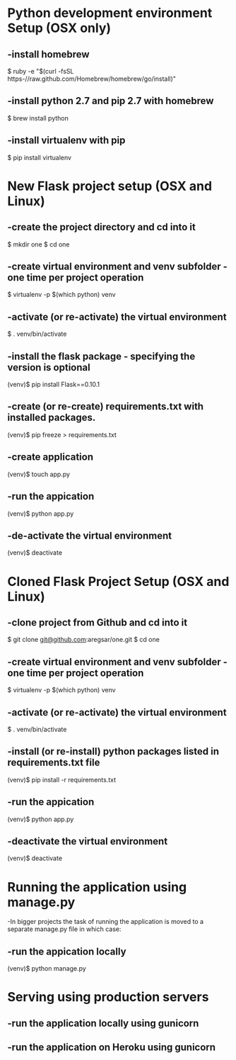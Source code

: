 # Python development environment Setup (OSX only)

-install homebrew
-
$ ruby -e "$(curl -fsSL https-//raw.github.com/Homebrew/homebrew/go/install)"

-install python 2.7 and pip 2.7 with homebrew
-
$ brew install python

-install virtualenv with pip
-
$ pip install virtualenv


# New Flask project setup (OSX and Linux)

-create the project directory and cd into it
-
$ mkdir one
$ cd one

-create virtual environment and venv subfolder - one time per project operation
-
$ virtualenv -p $(which python) venv

-activate (or re-activate) the virtual environment
-
$ . venv/bin/activate

-install the flask package - specifying the version is optional
-
(venv)$ pip install Flask==0.10.1

-create (or re-create) requirements.txt with installed packages.
-
(venv)$ pip freeze > requirements.txt

-create application
-
(venv)$ touch app.py

-run the appication
-
(venv)$ python app.py

-de-activate the virtual environment
-
(venv)$ deactivate



# Cloned Flask Project Setup (OSX and Linux)

-clone project from Github and cd into it
-
$ git clone git@github.com:aregsar/one.git
$ cd one

-create virtual environment and venv subfolder - one time per project operation
-
$ virtualenv -p $(which python) venv

-activate (or re-activate) the virtual environment
-
$ . venv/bin/activate

-install (or re-install) python packages listed in requirements.txt file
-
(venv)$ pip install -r requirements.txt

-run the appication
-
(venv)$ python app.py

-deactivate the virtual environment
-
(venv)$ deactivate

# Running the application using manage.py

-In bigger projects the task of running the application is moved
to a separate manage.py file in which case:

-run the appication locally
-
(venv)$ python manage.py

# Serving using production servers

-run the application locally using gunicorn
-

-run the application on Heroku using gunicorn
-




